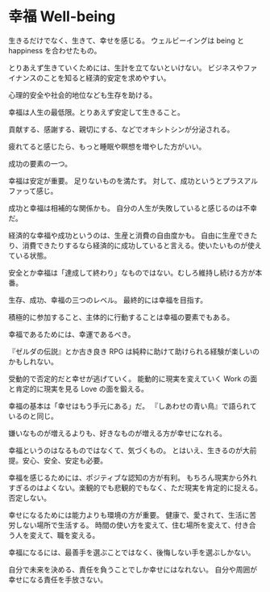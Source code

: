 # 幸福 Well-being

生きるだけでなく、生きて、幸せを感じる。
ウェルビーイングは being と happiness を合わせたもの。

とりあえず生きていくためには、生計を立てないといけない。
ビジネスやファイナンスのことを知ると経済的安定を求めやすい。

心理的安全や社会的地位なども生存を助ける。

幸福は人生の最低限。とりあえず安定して生きること。

貢献する、感謝する、親切にする、などでオキシトシンが分泌される。

疲れてると感じたら、もっと睡眠や瞑想を増やした方がいい。

成功の要素の一つ。

幸福は安定が重要。
足りないものを満たす。
対して、成功というとプラスアルファって感じ。

成功と幸福は相補的な関係かも。
自分の人生が失敗していると感じるのは不幸だ。

経済的な幸福や成功というのは、生産と消費の自由度かも。
自由に生産できたり、消費できたりするなら経済的に成功していると言える。使いたいものが使えている状態。

安全とか幸福は「達成して終わり」なものではない。むしろ維持し続ける方が本番。

生存、成功、幸福の三つのレベル。
最終的には幸福を目指す。

積極的に参加すること、主体的に行動することは幸福の要素でもある。

幸福であるためには、幸運であるべき。

『ゼルダの伝説』とか古き良き RPG は純粋に助けて助けられる経験が楽しいのかもしれない。

受動的で否定的だと幸せが逃げていく。
能動的に現実を変えていく Work の面と肯定的に現実を見る Love の面を鍛える。

幸福の基本は「幸せはもう手元にある」だ。
『しあわせの青い鳥』で語られているのと同じ。

嫌いなものが増えるよりも、好きなものが増える方が幸せになれる。

幸福というのはなるものではなくて、気づくもの。
とはいえ、生きるのが大前提。安心、安全、安定も必要。

幸福を感じるためには、ポジティブな認知の方が有利。
もちろん現実から外れすぎるのはよくない。楽観的でも悲観的でもなく、ただ現実を肯定的に捉える。否定しない。

幸せになるためには能力よりも環境の方が重要。
健康で、愛されて、生活に苦労しない場所で生活する。
時間の使い方を変えて、住む場所を変えて、付き合う人を変えて、職を変える。

幸福になるには、最善手を選ぶことではなく、後悔しない手を選ぶしかない。

自分で未来を決める、責任を負うことでしか幸せにはなれない。
自分や周囲が幸せになる責任を手放さない。
